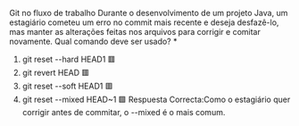 Git no fluxo de trabalho Durante o desenvolvimento de um projeto Java, um estagiário cometeu um erro no commit mais recente e deseja desfazê-lo, mas manter as alterações feitas nos arquivos para corrigir e comitar novamente. Qual comando deve ser usado?
*
1. git reset --hard HEAD1 🟥
2. git revert HEAD 🟥
3. git reset --soft HEAD1 🟥
4. git reset --mixed HEAD~1 🟩 Respuesta Correcta:Como o estagiário quer corrigir antes de commitar, o --mixed é o mais comum.